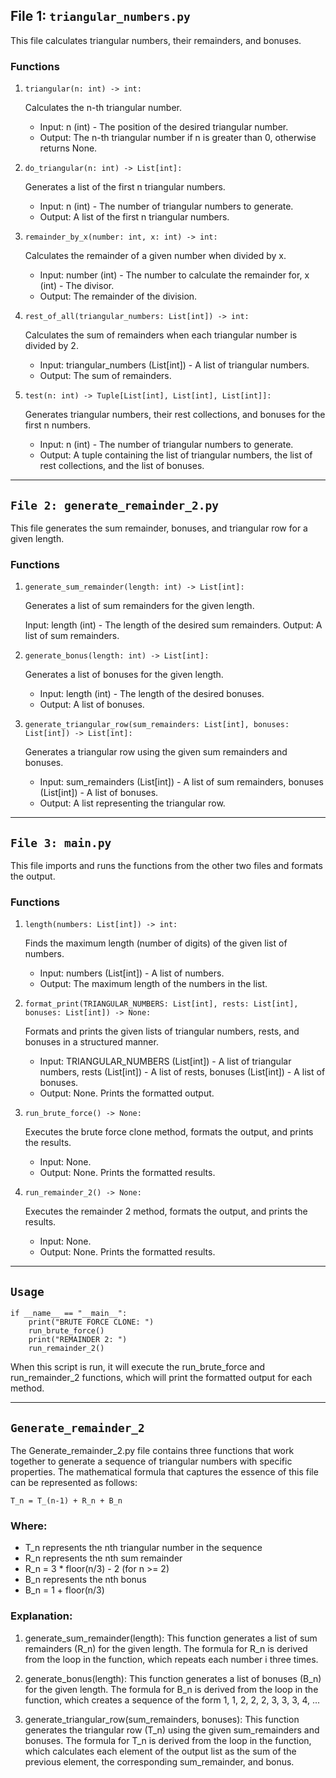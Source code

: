## File 1: `triangular_numbers.py`
This file calculates triangular numbers, their remainders, and bonuses.

### Functions

1. `triangular(n: int) -> int:`

    Calculates the n-th triangular number.
    * Input: n (int) - The position of the desired triangular number.
    * Output: The n-th triangular number if n is greater than 0, otherwise returns None.

2. `do_triangular(n: int) -> List[int]:`

    Generates a list of the first n triangular numbers.

    * Input: n (int) - The number of triangular numbers to generate.
    * Output: A list of the first n triangular numbers.

3. `remainder_by_x(number: int, x: int) -> int:`

    Calculates the remainder of a given number when divided by x.

    * Input: number (int) - The number to calculate the remainder for, x (int) - The divisor.
    * Output: The remainder of the division.

4. `rest_of_all(triangular_numbers: List[int]) -> int:`

    Calculates the sum of remainders when each triangular number is divided by 2.

    * Input: triangular_numbers (List[int]) - A list of triangular numbers.
    * Output: The sum of remainders.

5. `test(n: int) -> Tuple[List[int], List[int], List[int]]:`

    Generates triangular numbers, their rest collections, and bonuses for the first n numbers.

    * Input: n (int) - The number of triangular numbers to generate.
    * Output: A tuple containing the list of triangular numbers, the list of rest collections, and the list of bonuses.

---

## `File 2: generate_remainder_2.py`
This file generates the sum remainder, bonuses, and triangular row for a given length.

### Functions

1. `generate_sum_remainder(length: int) -> List[int]:`

    Generates a list of sum remainders for the given length.

    Input: length (int) - The length of the desired sum remainders.
    Output: A list of sum remainders.
2. `generate_bonus(length: int) -> List[int]:`

    Generates a list of bonuses for the given length.

    * Input: length (int) - The length of the desired bonuses.
    * Output: A list of bonuses.
3. `generate_triangular_row(sum_remainders: List[int], bonuses: List[int]) -> List[int]:`

    Generates a triangular row using the given sum remainders and bonuses.

    * Input: sum_remainders (List[int]) - A list of sum remainders, bonuses (List[int]) - A list of bonuses.
    * Output: A list representing the triangular row.

---

## `File 3: main.py`
This file imports and runs the functions from the other two files and formats the output.

### Functions

1. `length(numbers: List[int]) -> int:`

    Finds the maximum length (number of digits) of the given list of numbers.

    * Input: numbers (List[int]) - A list of numbers.
    * Output: The maximum length of the numbers in the list.
2. `format_print(TRIANGULAR_NUMBERS: List[int], rests: List[int], bonuses: List[int]) -> None:`

    Formats and prints the given lists of triangular numbers, rests, and bonuses in a structured manner.

    * Input: TRIANGULAR_NUMBERS (List[int]) - A list of triangular numbers, rests (List[int]) - A list of rests, bonuses (List[int]) - A list of bonuses.
    * Output: None. Prints the formatted output.
3. `run_brute_force() -> None:`

    Executes the brute force clone method, formats the output, and prints the results.

    * Input: None.
    * Output: None. Prints the formatted results.
4. `run_remainder_2() -> None:`

    Executes the remainder 2 method, formats the output, and prints the results.

    * Input: None.
    * Output: None. Prints the formatted results.

---
  
## `Usage`

    if __name__ == "__main__":
        print("BRUTE FORCE CLONE: ")
        run_brute_force()
        print("REMAINDER 2: ")
        run_remainder_2()

When this script is run, it will execute the run_brute_force and run_remainder_2 functions, which will print the formatted output for each method.

---

## `Generate_remainder_2`

The Generate_remainder_2.py file contains three functions that work together to generate a sequence of triangular numbers with specific properties. The mathematical formula that captures the essence of this file can be represented as follows:

`T_n = T_(n-1) + R_n + B_n`

### Where:
- T_n represents the nth triangular number in the sequence
- R_n represents the nth sum remainder
- R_n = 3 * floor(n/3) - 2 (for n >= 2)
- B_n represents the nth bonus
- B_n = 1 + floor(n/3)

### Explanation:

1. generate_sum_remainder(length): This function generates a list of sum remainders (R_n) for the given length. The formula for R_n is derived from the loop in the function, which repeats each number i three times.

2. generate_bonus(length): This function generates a list of bonuses (B_n) for the given length. The formula for B_n is derived from the loop in the function,  which creates a sequence of the form 1, 1, 2, 2, 2, 3, 3, 3, 4, ...

3. generate_triangular_row(sum_remainders, bonuses): This function generates the triangular row (T_n) using the given sum_remainders and bonuses. The formula for T_n is derived from the loop in the function, which calculates each element of the output list as the sum of the previous element, the corresponding sum_remainder, and bonus.